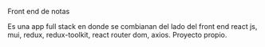Front end de notas

Es una app full stack en donde se combianan del lado del front end react js, mui, redux, redux-toolkit, react router dom, axios. Proyecto propio.
